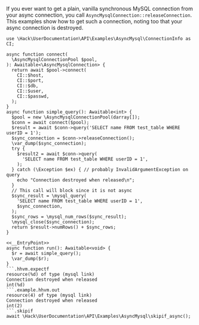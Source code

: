 If you ever want to get a plain, vanilla synchronous MySQL connection from your async connection, you call `AsyncMysqlConnection::releaseConnection`. This examples show how to get such a connection, noting too that your async connection is destroyed.

```basic-usage.php
use \Hack\UserDocumentation\API\Examples\AsyncMysql\ConnectionInfo as CI;

async function connect(
  \AsyncMysqlConnectionPool $pool,
): Awaitable<\AsyncMysqlConnection> {
  return await $pool->connect(
    CI::$host,
    CI::$port,
    CI::$db,
    CI::$user,
    CI::$passwd,
  );
}
async function simple_query(): Awaitable<int> {
  $pool = new \AsyncMysqlConnectionPool(darray[]);
  $conn = await connect($pool);
  $result = await $conn->query('SELECT name FROM test_table WHERE userID = 1');
  $sync_connection = $conn->releaseConnection();
  \var_dump($sync_connection);
  try {
    $result2 = await $conn->query(
      'SELECT name FROM test_table WHERE userID = 1',
    );
  } catch (\Exception $ex) { // probably InvalidArgumentException on query
    echo "Connection destroyed when released\n";
  }
  // This call will block since it is not async
  $sync_result = \mysql_query(
    'SELECT name FROM test_table WHERE userID = 1',
    $sync_connection,
  );
  $sync_rows = \mysql_num_rows($sync_result);
  \mysql_close($sync_connection);
  return $result->numRows() + $sync_rows;
}

<<__EntryPoint>>
async function run(): Awaitable<void> {
  $r = await simple_query();
  \var_dump($r);
}
```.hhvm.expectf
resource(%d) of type (mysql link)
Connection destroyed when released
int(%d)
```.example.hhvm.out
resource(4) of type (mysql link)
Connection destroyed when released
int(2)
```.skipif
await \Hack\UserDocumentation\API\Examples\AsyncMysql\skipif_async();
```
